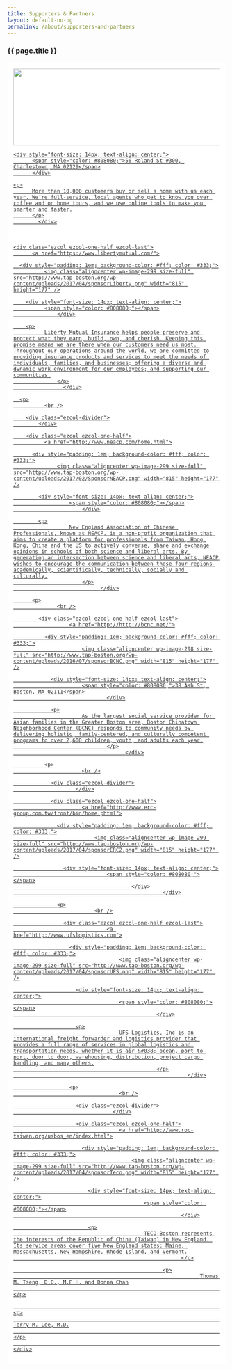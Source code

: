 ```yaml
---
title: Supporters & Partners
layout: default-no-bg
permalink: /about/supporters-and-partners
---
```


<h3 class="no-bg">{{ page.title }}</h3>

<div class="ezcol ezcol-one-half">
  <a href="https://www.redfin.com/city/1826/MA/Boston">

  <div style="padding: 1em; background-color: #fff; color: #333;">
      <img class="aligncenter wp-image-299 size-full" src="http://www.tap-boston.org/wp-content/uploads/2016/07/sponsorRedfin.png" width="815" height="177" />

    <div style="font-size: 14px; text-align: center;">
          <span style="color: #808080;">56 Roland St #300, Charlestown, MA 02129</span>
	      </div>

    <p>
          More than 10,000 customers buy or sell a home with us each year. We’re full-service, local agents who get to know you over coffee and on home tours, and we use online tools to make you smarter and faster.
	      </p>
	        </div>

  <p>
      <br/>

    <div class="ezcol ezcol-one-half ezcol-last">
          <a href="https://www.libertymutual.com/">

      <div style="padding: 1em; background-color: #fff; color: #333;">
              <img class="aligncenter wp-image-299 size-full" src="http://www.tap-boston.org/wp-content/uploads/2017/04/sponsorLiberty.png" width="815" height="177" />

        <div style="font-size: 14px; text-align: center;">
	          <span style="color: #808080;"></span>
		          </div>

        <p>
	          Liberty Mutual Insurance helps people preserve and protect what they earn, build, own, and cherish. Keeping this promise means we are there when our customers need us most. Throughout our operations around the world, we are committed to providing insurance products and services to meet the needs of individuals, families, and businesses; offering a diverse and dynamic work environment for our employees; and supporting our communities.
		          </p>
			        </div>

      <p>
              <br />

        <div class="ezcol-divider">
	        </div>

        <div class="ezcol ezcol-one-half">
	          <a href="http://www.neacp.com/home.html">

          <div style="padding: 1em; background-color: #fff; color: #333;">
	              <img class="aligncenter wp-image-299 size-full" src="http://www.tap-boston.org/wp-content/uploads/2017/02/SponsorNEACP.png" width="815" height="177" />

            <div style="font-size: 14px; text-align: center;">
	                  <span style="color: #808080;"></span>
			              </div>

            <p>
	                  New England Association of Chinese Professionals, known as NEACP, is a non-profit organization that aims to create a platform for professionals from Taiwan, Hong Kong, China and the US to actively converse, share and exchange opinions in schools of both science and liberal arts. By generating an intersection between science and liberal arts, NEACP wishes to encourage the communication between these four regions academically, scientifically, technically, socially and culturally.
			              </p>
				                </div>

          <p>
	              <br />

            <div class="ezcol ezcol-one-half ezcol-last">
	                  <a href="http://http://bcnc.net/">

              <div style="padding: 1em; background-color: #fff; color: #333;">
	                      <img class="aligncenter wp-image-298 size-full" src="http://www.tap-boston.org/wp-content/uploads/2016/07/sponsorBCNC.png" width="815" height="177" />

                <div style="font-size: 14px; text-align: center;">
		                  <span style="color: #808080;">38 Ash St, Boston, MA 02111</span>
				                  </div>

                <p>
		                  As the largest social service provider for Asian families in the Greater Boston area, Boston Chinatown Neighborhood Center (BCNC) responds to community needs by delivering holistic, family-centered, and culturally competent programs to over 2,600 children, youth, and adults each year.
				                  </p>
						                </div>

              <p>
	                      <br />

                <div class="ezcol-divider">
		                </div>

                <div class="ezcol ezcol-one-half">
		                  <a href="http://www.erc-group.com.tw/front/bin/home.phtml">

                  <div style="padding: 1em; background-color: #fff; color: #333;">
		                      <img class="aligncenter wp-image-299 size-full" src="http://www.tap-boston.org/wp-content/uploads/2017/04/sponsorERC2.png" width="815" height="177" />

                    <div style="font-size: 14px; text-align: center;">
		                          <span style="color: #808080;"></span>
					                      </div>
							                        </div>

                  <p>
		                      <br />

                    <div class="ezcol ezcol-one-half ezcol-last">
		                          <a href="http://www.ufslogistics.com">

                      <div style="padding: 1em; background-color: #fff; color: #333;">
		                              <img class="aligncenter wp-image-299 size-full" src="http://www.tap-boston.org/wp-content/uploads/2017/04/sponsorUFS.png" width="815" height="177" />

                        <div style="font-size: 14px; text-align: center;">
			                          <span style="color: #808080;"></span>
						                          </div>

                        <p>
			                          UFS Logistics, Inc is an international freight forwarder and logistics provider that provides a full range of services in global logistics and transportation needs, whether it is air &#038; ocean, port to port, door to door, warehousing, distribution, project cargo handling, and many others.
						                          </p>
									                        </div>

                      <p>
		                              <br />

                        <div class="ezcol-divider">
			                        </div>

                        <div class="ezcol ezcol-one-half">
			                          <a href="http://www.roc-taiwan.org/usbos_en/index.html">

                          <div style="padding: 1em; background-color: #fff; color: #333;">
			                              <img class="aligncenter wp-image-299 size-full" src="http://www.tap-boston.org/wp-content/uploads/2017/04/sponsorTeco.png" width="815" height="177" />

                            <div style="font-size: 14px; text-align: center;">
			                                  <span style="color: #808080;"></span>
							                              </div>

                            <p>
			                                  TECO-Boston represents the interests of the Republic of China (Taiwan) in New England. Its service areas cover five New England states: Maine, Massachusetts, New Hampshire, Rhode Island, and Vermont.
							                              </p>

												    <p>
															    Thomas M. Tseng, D.O., M.P.H. and Donna Chan
															    	      	         </p>

																				    <p>
																							    Terry M. Lee, M.D.
																							    	     	      </p>
																									                                </div>